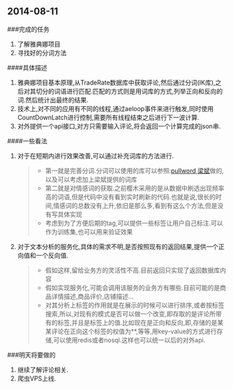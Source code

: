 2014-08-11
---
###完成的任务
1. 了解雅典娜项目
2. 寻找好的分词方法

####具体描述
1. 雅典娜项目基本原理,从TradeRate数据库中获取评论,然后通过分词(IK库),之后对其切分的词语进行匹配.匹配的方式则是用词库的方式,列举正向和反向的词.然后统计出最终的结果.
2. 技术上,对不同的应用有不同的线程,通过aeloop事件来进行触发,同时使用CountDownLatch进行控制,需要所有线程结束之后进行下一波计算.
3. 对外提供一个api接口,对方只需要输入评论,将会返回一个计算完成的json串.

####一些看法
1. 对于在短期内进行效果改善,可以通过补充词库的方法进行.

    > + 第一就是完善分词.分词可以使用的库可以参照:[pullword](http://pullword.com),[梁斌](http://weibo.com/p/1005051497035431)做的,以及可以考虑加上梁斌提供的词库
    > + 第二就是对情感词的获取.之前樱木采用的是从数据中刷选出现频率高的词语,但是代码中没有看到实时刷新的代码.也就是说,很长的时间,情感词的总数没有上升,依旧是那么多,看到有这么个方法,但是没有写具体实现
    > + 考虑到为了方便后期的tag,可以提供一些标签让用户自己标注.可以作为训练集,也可以用来验证效果

2. 对于文本分析的服务化,具体的需求不明,是否按照现有的返回结果,提供一个正向值和一个反向值.

    > + 假如这样,留给业务方的灵活性不高.目前返回只实现了返回数据库内容
    > + 假如实现服务化,可能会调用该服务的业务方有哪些.目前可能的是商品详情描述,商品评价,店铺描述...
    > + 对其分析上标签的作用就是在展示的时候可以进行排序,或者按标签搜索,所以,对现有的模式是否可以做一个改变,即存取的是评论所带有的标签,并且是标签上的值.比如现在是正向和反向,即,存储的是某某评论在正向这个标签的权值为**,等等,用key-value的方式进行存储,可以使用redis或者nosql.这样也可以统一以后的对外api.

###明天将要做的
1. 继续了解评论相关.
2. 爬虫VPS上线.

